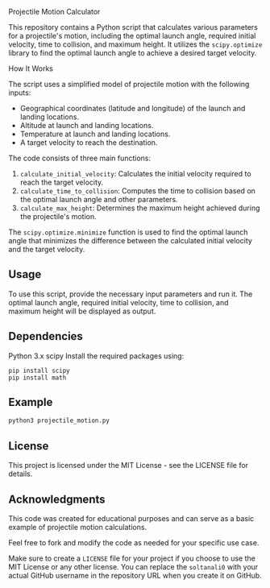 Projectile Motion Calculator

This repository contains a Python script that calculates various parameters for a projectile's motion, including the optimal launch angle, required initial velocity, time to collision, and maximum height. It utilizes the `scipy.optimize` library to find the optimal launch angle to achieve a desired target velocity.

How It Works

The script uses a simplified model of projectile motion with the following inputs:
- Geographical coordinates (latitude and longitude) of the launch and landing locations.
- Altitude at launch and landing locations.
- Temperature at launch and landing locations.
- A target velocity to reach the destination.

The code consists of three main functions:
1. `calculate_initial_velocity`: Calculates the initial velocity required to reach the target velocity.
2. `calculate_time_to_collision`: Computes the time to collision based on the optimal launch angle and other parameters.
3. `calculate_max_height`: Determines the maximum height achieved during the projectile's motion.

The `scipy.optimize.minimize` function is used to find the optimal launch angle that minimizes the difference between the calculated initial velocity and the target velocity.

## Usage

To use this script, provide the necessary input parameters and run it. The optimal launch angle, required initial velocity, time to collision, and maximum height will be displayed as output.

## Dependencies
Python 3.x
scipy
Install the required packages using:

```python3
pip install scipy
pip install math
```
## Example

```python
python3 projectile_motion.py
```
## License
This project is licensed under the MIT License - see the LICENSE file for details.

## Acknowledgments

This code was created for educational purposes and can serve as a basic example of projectile motion calculations.

Feel free to fork and modify the code as needed for your specific use case.

Make sure to create a `LICENSE` file for your project if you choose to use the MIT License or any other license. You can replace the `soltanali0` with your actual GitHub username in the repository URL when you create it on GitHub.

